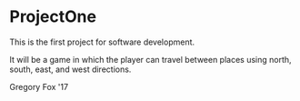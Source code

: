 
ProjectOne
==========

This is the first project for software development.

It will be a game in which the player can travel between places using north, south, east, and west directions.

Gregory Fox '17
